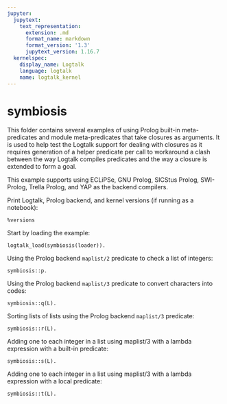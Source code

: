 ```yaml
---
jupyter:
  jupytext:
    text_representation:
      extension: .md
      format_name: markdown
      format_version: '1.3'
      jupytext_version: 1.16.7
  kernelspec:
    display_name: Logtalk
    language: logtalk
    name: logtalk_kernel
---
```


<!--
________________________________________________________________________

This file is part of Logtalk <https://logtalk.org/>  
SPDX-FileCopyrightText: 1998-2025 Paulo Moura <pmoura@logtalk.org>  
SPDX-License-Identifier: Apache-2.0

Licensed under the Apache License, Version 2.0 (the "License");
you may not use this file except in compliance with the License.
You may obtain a copy of the License at

    http://www.apache.org/licenses/LICENSE-2.0

Unless required by applicable law or agreed to in writing, software
distributed under the License is distributed on an "AS IS" BASIS,
WITHOUT WARRANTIES OR CONDITIONS OF ANY KIND, either express or implied.
See the License for the specific language governing permissions and
limitations under the License.
________________________________________________________________________
-->

# symbiosis

This folder contains several examples of using Prolog built-in meta-predicates
and module meta-predicates that take closures as arguments. It is used to help
test the Logtalk support for dealing with closures as it requires generation of
a helper predicate per call to workaround a clash between the way Logtalk
compiles predicates and the way a closure is extended to form a goal.

This example supports using ECLiPSe, GNU Prolog, SICStus Prolog, SWI-Prolog,
Trella Prolog, and YAP as the backend compilers.

Print Logtalk, Prolog backend, and kernel versions (if running as a notebook):

```logtalk
%versions
```

Start by loading the example:

```logtalk
logtalk_load(symbiosis(loader)).
```

Using the Prolog backend `maplist/2` predicate to check a list of integers:

```logtalk
symbiosis::p.
```

<!--
true.
-->

Using the Prolog backend `maplist/3` predicate to convert characters into codes:

```logtalk
symbiosis::q(L).
```

<!--
L = [97, 98, 99].
-->

Sorting lists of lists using the Prolog backend `maplist/3` predicate:

```logtalk
symbiosis::r(L).
```

<!--
L = [1, 2, 3].
-->

Adding one to each integer in a list using maplist/3 with a lambda expression with a built-in predicate:

```logtalk
symbiosis::s(L).
```

<!--
L = [2,3,4].
-->

Adding one to each integer in a list using maplist/3 with a lambda expression with a local predicate:

```logtalk
symbiosis::t(L).
```

<!--
L = [2,3,4].
-->
